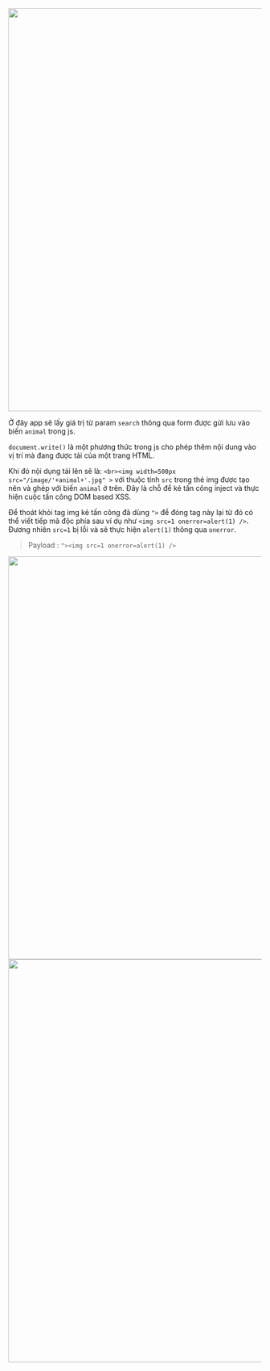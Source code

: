 <img width=800px src="https://user-images.githubusercontent.com/92881216/222703680-66db194f-d801-455d-a1a3-9a3f1017f9fd.png" />

Ở đây app sẽ lấy giá trị từ param `search` thông qua form được gửi lưu vào biến `animal` trong js.

`document.write()` là một phương thức trong js cho phép thêm nội dung vào vị trí mà đang được tải của một trang HTML.

Khi đó nội dụng tải lên sẽ là: `<br><img width=500px src="/image/'+animal+'.jpg" >` với thuộc tính `src` trong thẻ img được tạo nên và ghép với biến `animal` ở trên. Đây là chỗ để kẻ tấn công inject và thực hiện cuộc tấn công DOM based XSS.

Để thoát khỏi tag img kẻ tấn công đã dùng `">` để đóng tag này lại từ đó có thể viết tiếp mã độc phía sau ví dụ như `<img src=1 onerror=alert(1) />`. Đương nhiên `src=1` bị lỗi và sẽ thực hiện `alert(1)` thông qua `onerror`.

> Payload : `"><img src=1 onerror=alert(1) />`

<img width=800px src="https://user-images.githubusercontent.com/92881216/222703874-a4d061fc-be2d-4dfc-a67c-f12f01e840e1.png" />
<img width=800px src="https://user-images.githubusercontent.com/92881216/222704208-7e8303d6-9725-485e-a54b-39dc5f92d3b3.png" />

